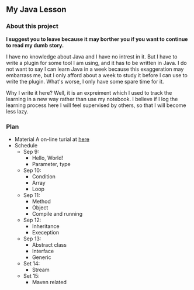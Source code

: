 ## My Java Lesson

### About this project

**I suggest you to leave because it may borther you if you want to continue to read my dumb story.**

I have no knowledge about Java and I have no intrest in it. But I have to write a plugin for some tool I am using, and it has to be written in Java. I do not want to say I can learn Java in a week because this exaggeration may embarrass me, but I only afford about a week to study it before I can use to write the plugin. What's worse, I only have some spare time for it.

Why I write it here? Well, it is an expreiment which I used to track the learning in a new way rather than use my notebook. I believe if I log the learning process here I will feel supervised by others, so that I will become less lazy.

### Plan

* Material
    A on-line turial at [here](http://www.learnjavaonline.org/cn/)
* Schedule
    * Sep 9:
        * Hello, World!
        * Parameter, type
    * Sep 10:
        * Condition
        * Array
        * Loop
    * Sep 11:
        * Method
        * Object
        * Compile and running
    * Sep 12:
        * Inheritance
        * Exeception
    * Sep 13:
        * Abstract class
        * Interface
        * Generic
    * Set 14:
        * Stream
    * Set 15:
        * Maven related

